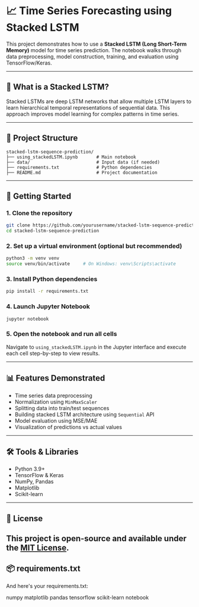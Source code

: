 # 📈 Time Series Forecasting using Stacked LSTM

This project demonstrates how to use a **Stacked LSTM (Long Short-Term Memory)** model for time series prediction. The notebook walks through data preprocessing, model construction, training, and evaluation using TensorFlow/Keras.

---

## 🧠 What is a Stacked LSTM?

Stacked LSTMs are deep LSTM networks that allow multiple LSTM layers to learn hierarchical temporal representations of sequential data. This approach improves model learning for complex patterns in time series.

---

## 📁 Project Structure

```
stacked-lstm-sequence-prediction/
├── using_stackedLSTM.ipynb       # Main notebook
├── data/                         # Input data (if needed)
├── requirements.txt              # Python dependencies
├── README.md                     # Project documentation
```

---

## 🚀 Getting Started

### 1. Clone the repository

```bash
git clone https://github.com/yourusername/stacked-lstm-sequence-prediction.git
cd stacked-lstm-sequence-prediction
```

### 2. Set up a virtual environment (optional but recommended)

```bash
python3 -m venv venv
source venv/bin/activate     # On Windows: venv\Scripts\activate
```

### 3. Install Python dependencies

```bash
pip install -r requirements.txt
```

### 4. Launch Jupyter Notebook

```bash
jupyter notebook
```

### 5. Open the notebook and run all cells

Navigate to `using_stackedLSTM.ipynb` in the Jupyter interface and execute each cell step-by-step to view results.

---

## 📊 Features Demonstrated

- Time series data preprocessing
- Normalization using `MinMaxScaler`
- Splitting data into train/test sequences
- Building stacked LSTM architecture using `Sequential` API
- Model evaluation using MSE/MAE
- Visualization of predictions vs actual values

---

## 🛠 Tools & Libraries

- Python 3.9+
- TensorFlow & Keras
- NumPy, Pandas
- Matplotlib
- Scikit-learn

---
## 📃 License

This project is open-source and available under the [MIT License](LICENSE).
---
## 📦 requirements.txt
And here's your requirements.txt:

numpy
matplotlib
pandas
tensorflow
scikit-learn
notebook
